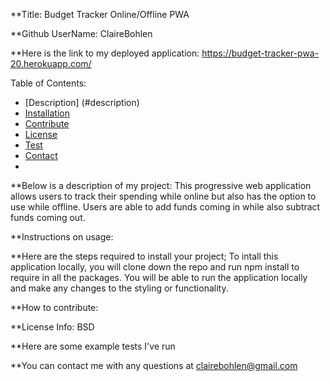 
**Title: Budget Tracker Online/Offline PWA

**Github UserName: ClaireBohlen

**Here is the link to my deployed application: https://budget-tracker-pwa-20.herokuapp.com/

Table of Contents: 
* [Description] (#description)
* [Installation](#install)
* [Contribute](#guidlines)
* [License](#license)
* [Test](#test)
* [Contact](#contact)
* 

**Below is a description of my project: This progressive web application allows users to track their spending while online but also has the option to use while offline. Users are able to add funds coming in while also subtract funds coming out.

**Instructions on usage: 

**Here are the steps required to install your project; To intall this application locally, you will clone down the repo and run npm install to require in all the packages. You will be able to run the application locally and make any changes to the styling or functionality.

**How to contribute: 
       
**License Info: BSD
        
**Here are some example tests I've run 
        
**You can contact me with any questions at clairebohlen@gmail.com